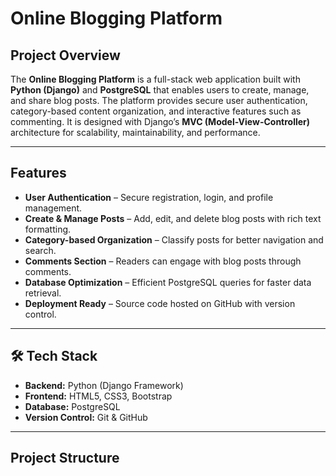 #  Online Blogging Platform

##  Project Overview
The **Online Blogging Platform** is a full-stack web application built with **Python (Django)** and **PostgreSQL** that enables users to create, manage, and share blog posts. The platform provides secure user authentication, category-based content organization, and interactive features such as commenting. It is designed with Django’s **MVC (Model-View-Controller)** architecture for scalability, maintainability, and performance.

---

##  Features
- **User Authentication** – Secure registration, login, and profile management.  
-  **Create & Manage Posts** – Add, edit, and delete blog posts with rich text formatting.  
-  **Category-based Organization** – Classify posts for better navigation and search.  
-  **Comments Section** – Readers can engage with blog posts through comments.  
-  **Database Optimization** – Efficient PostgreSQL queries for faster data retrieval.  
-  **Deployment Ready** – Source code hosted on GitHub with version control.  

---

## 🛠 Tech Stack
- **Backend:** Python (Django Framework)  
- **Frontend:** HTML5, CSS3, Bootstrap  
- **Database:** PostgreSQL  
- **Version Control:** Git & GitHub  

---

##  Project Structure
